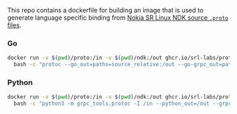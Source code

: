 This repo contains a dockerfile for building an image that is used to generate language specific binding from [Nokia SR Linux NDK source `.proto` files](https://github.com/nokia/srlinux-ndk-protobufs).

### Go
```bash
docker run -v $(pwd)/proto:/in -v $(pwd)/ndk:/out ghcr.io/srl-labs/protoc \
  bash -c "protoc --go_out=paths=source_relative:/out --go-grpc_out=paths=source_relative:/out *.proto"
```

### Python
```bash
docker run -v $(pwd)/proto:/in -v $(pwd)/ndk:/out ghcr.io/srl-labs/protoc \
  bash -c "python3 -m grpc_tools.protoc -I /in --python_out=/out --grpc_python_out=/out *.proto"
```